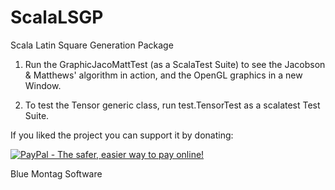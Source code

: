 # ScalaLSGP
Scala Latin Square Generation Package

1) Run the GraphicJacoMattTest (as a ScalaTest Suite) to see the Jacobson & Matthews' algorithm in action, and the OpenGL graphics in a new Window.

2) To test the Tensor generic class, run test.TensorTest as a scalatest Test Suite.


If you liked the project you can support it by donating:

<a href="https://www.paypal.com/cgi-bin/webscr?cmd=_donations&business=ignaciogallego%40gmail%2ecom&lc=AR&item_name=Blue%20Montag%20Software&item_number=github%2dbutton&currency_code=USD&bn=PP%2dDonationsBF%3abtn_donateCC_LG%2egif%3aNonHosted">
<img src="https://www.paypalobjects.com/en_US/i/btn/btn_donateCC_LG.gif" border="0" alt="PayPal - The safer, easier way to pay online!">
</a>

Blue Montag Software
